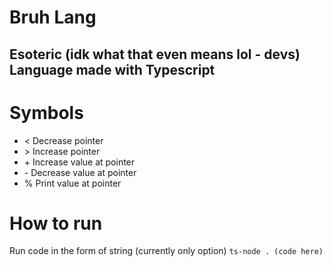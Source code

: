 # Bruh Lang
## Esoteric (idk what that even means lol - devs) Language made with Typescript

# Symbols
- < Decrease pointer
- \> Increase pointer
- \+ Increase value at pointer
- \- Decrease value at pointer
- % Print value at pointer

# How to run
Run code in the form of string (currently only option) 
`ts-node . (code here)`
